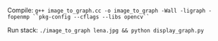 Compile:
`g++ image_to_graph.cc -o image_to_graph -Wall -ligraph -fopenmp ``pkg-config --cflags --libs opencv`` `

Run stack:
`./image_to_graph lena.jpg && python display_graph.py`
